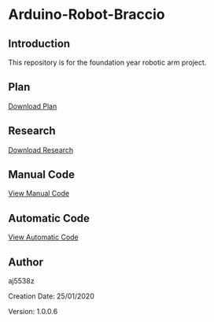 # Arduino-Robot-Braccio

## Introduction
This repository is for the foundation year robotic arm project.

## Plan
[Download Plan](https://github.com/aj5538z/Arduino-Robot-Braccio/blob/master/Plan/Robotic%20Arm%20Gantt%20Chart.mpp?raw=true)

## Research
[Download Research](https://github.com/aj5538z/Arduino-Robot-Braccio/blob/master/Research/Andrew%20Johnston%20Project%202%20Robot%20Arm%20Research.docx?raw=true)

## Manual Code
[View Manual Code](https://github.com/aj5538z/Arduino-Robot-Braccio/blob/master/Code/manual_code/code_manual.ino)

## Automatic Code
[View Automatic Code](https://github.com/aj5538z/Arduino-Robot-Braccio/blob/master/Code/automatic_code/automatic_code.ino)

## Author
aj5538z

Creation Date: 25/01/2020

Version: 1.0.0.6